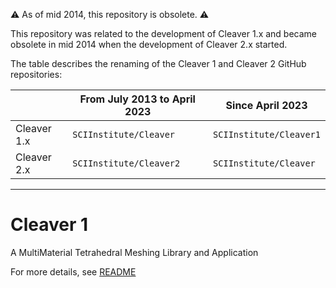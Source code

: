 :warning: As of mid 2014, this repository is obsolete. :warning:

This repository was related to the development of Cleaver 1.x and became obsolete in mid 2014 when the development of Cleaver 2.x started.

The table describes the renaming of the Cleaver 1 and Cleaver 2 GitHub repositories:


|             | From July 2013 to April 2023 | Since April 2023        |
|-------------|------------------------------|-------------------------|
| Cleaver 1.x | `SCIInstitute/Cleaver`       | `SCIInstitute/Cleaver1` |
| Cleaver 2.x | `SCIInstitute/Cleaver2`      | `SCIInstitute/Cleaver`  |

----

# Cleaver 1

A MultiMaterial Tetrahedral Meshing Library and Application

For more details, see [README](src/README.md)

